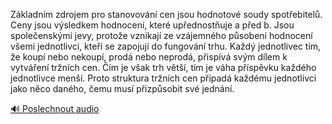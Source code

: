 
Základním zdrojem pro stanovování cen jsou hodnotové soudy spotřebitelů. Ceny jsou výsledkem hodnocení, které upřednostňuje a před b. Jsou společenskými jevy, protože vznikají ze vzájemného působení hodnocení všemi jednotlivci, kteří se zapojují do fungování trhu. Každý jednotlivec tím, že koupí nebo nekoupí, prodá nebo neprodá, přispívá svým dílem k vytváření tržních cen. Čím je však trh větší, tím je váha příspěvku každého jednotlivce menší. Proto struktura tržních cen připadá každému jednotlivci jako něco daného, čemu musí přizpůsobit své jednání.

[🔊 Poslechnout audio](/data/7-paragraphs/audio/chapter_62/para_007-Zkladnm-zdrojem-pro-stanovovn-cen-jsou-hodnoto.mp3)
